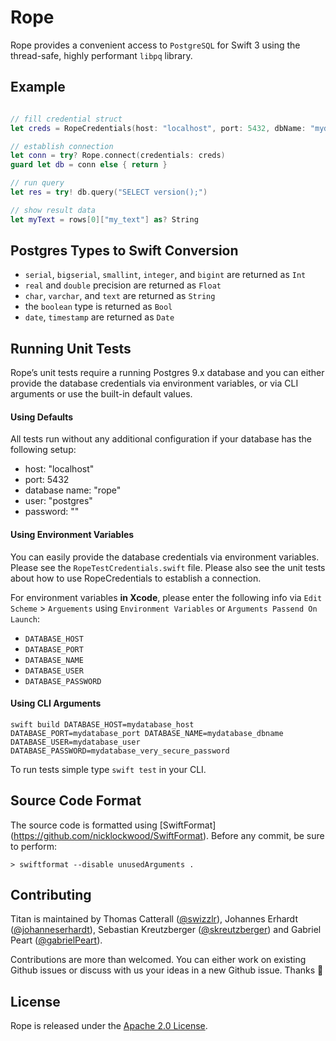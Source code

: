 # Rope

Rope provides a convenient access to `PostgreSQL` for Swift 3 using the thread-safe, highly performant `libpq` library.

## Example

```swift

// fill credential struct
let creds = RopeCredentials(host: "localhost", port: 5432, dbName: "mydatabase", user: "johannes", password: "very_secure_password")

// establish connection   
let conn = try? Rope.connect(credentials: creds)
guard let db = conn else { return }

// run query
let res = try! db.query("SELECT version();")

// show result data
let myText = rows[0]["my_text"] as? String
```

## Postgres Types to Swift Conversion

* `serial`, `bigserial`, `smallint`, `integer`, and `bigint` are returned as `Int`
* `real` and `double` precision are returned as `Float`
* `char`, `varchar`, and `text` are returned as `String`
* the `boolean` type is returned as `Bool`
* `date`, `timestamp` are returned as `Date`


## Running Unit Tests

Rope’s unit tests require a running Postgres 9.x database and you can either provide the database credentials via environment variables, or via CLI arguments or use the built-in default values.


#### Using Defaults

All tests run without any additional configuration if your database has the following setup:

* host: "localhost"
* port: 5432
* database name: "rope"
* user: "postgres"
* password: ""

#### Using Environment Variables

You can easily provide the database credentials via environment variables.
Please see the `RopeTestCredentials.swift` file. Please also see the unit tests about how to use RopeCredentials to establish a connection.

For environment variables **in Xcode**, please enter the following info via `Edit Scheme` > `Arguements` using `Environment Variables` or `Arguments Passend On Launch`:

* `DATABASE_HOST`
* `DATABASE_PORT`
* `DATABASE_NAME`
* `DATABASE_USER`
* `DATABASE_PASSWORD`


#### Using CLI Arguments

```
swift build DATABASE_HOST=mydatabase_host DATABASE_PORT=mydatabase_port DATABASE_NAME=mydatabase_dbname DATABASE_USER=mydatabase_user DATABASE_PASSWORD=mydatabase_very_secure_password
```

To run tests simple type `swift test` in your CLI.


## Source Code Format

The source code is formatted using [SwiftFormat] (https://github.com/nicklockwood/SwiftFormat).
Before any commit, be sure to perform:

`> swiftformat --disable unusedArguments .`


## Contributing

Titan is maintained by Thomas Catterall ([@swizzlr](https://github.com/swizzlr)), Johannes Erhardt ([@johanneserhardt](https://github.com/johanneserhardt)), Sebastian Kreutzberger ([@skreutzberger](https://github.com/skreutzberger)) and Gabriel Peart ([@gabrielPeart](https://github.com/gabrielPeart)).

Contributions are more than welcomed. You can either work on existing Github issues or discuss with us your ideas in a new Github issue. Thanks 🙌


## License

Rope is released under the [Apache 2.0 License](https://github.com/bermudadigitalstudio/rope/blob/master/LICENSE.txt).
